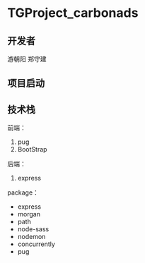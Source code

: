 # TGProject_carbonads
## 开发者
游朝阳
郑守建

## 项目启动

## 技术栈

前端：

1. pug
2. BootStrap

后端：

1. express

package：

- express
- morgan
- path
- node-sass
- nodemon
- concurrently
- pug
